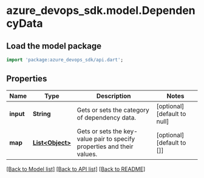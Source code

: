 # azure_devops_sdk.model.DependencyData

## Load the model package
```dart
import 'package:azure_devops_sdk/api.dart';
```

## Properties
Name | Type | Description | Notes
------------ | ------------- | ------------- | -------------
**input** | **String** | Gets or sets the category of dependency data. | [optional] [default to null]
**map** | [**List&lt;Object&gt;**](Object.md) | Gets or sets the key-value pair to specify properties and their values. | [optional] [default to []]

[[Back to Model list]](../README.md#documentation-for-models) [[Back to API list]](../README.md#documentation-for-api-endpoints) [[Back to README]](../README.md)


